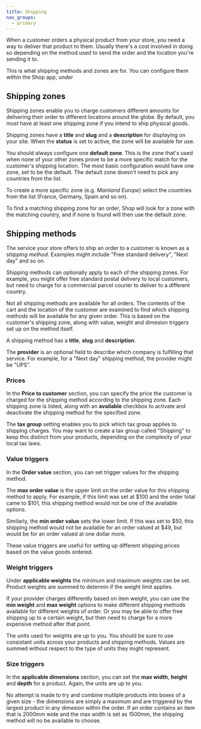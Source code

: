 ```yaml
---
title: Shipping
nav_groups:
  - primary
---
```


When a customer orders a physical product from your store, you need a way to deliver that product to them. Usually there's a cost involved in doing so depending on the method used to send the order and the location you're sending it to.

This is what shipping methods and zones are for. You can configure them within the Shop app, under

## Shipping zones

Shipping zones enable you to charge customers different amounts for delivering their order to different locations around the globe. By default, you must have at least one shipping zone if you intend to ship physical goods.

Shipping zones have a **title** and **slug** and a **description** for displaying on your site. When the **status** is set to active, the zone will be available for use.

You should always configure one **default zone**. This is the zone that's used when none of your other zones prove to be a more specific match for the customer's shipping location. The most basic configuration would have one zone, set to be the default. The default zone doesn't need to pick any countries from the list.

To create a more specific zone (e.g. *Mainland Europe*) select the countries from the list (France, Germany, Spain and so on).

To find a matching shipping zone for an order, Shop will look for a zone with the matching country, and if none is found will then use the default zone.

## Shipping methods

The service your store offers to ship an order to a customer is known as a _shipping method_. Examples might include "Free standard delivery", "Next day" and so on.

Shipping methods can optionally apply to each of the shipping zones. For example, you might offer free standard postal delivery to local customers, but need to charge for a commercial parcel courier to deliver to a different country.

Not all shipping methods are available for all orders. The contents of the cart and the location of the customer are examined to find which shipping methods will be available for any given order. This is based on the customer's shipping zone, along with value, weight and dimesion triggers set up on the method itself.

A shipping method has a **title**, **slug** and **description**.

The **provider** is an optional field to describe which company is fulfilling that service. For example, for a "Next day" shipping method, the provider might be "UPS".

### Prices

In the **Price to customer** section, you can specify the price the customer is charged for the shipping method according to the shipping zone. Each shipping zone is listed, along with an **available** checkbox to activate and deactivate the shipping method for the specified zone.

The **tax group** setting enables you to pick which tax group applies to shipping charges. You may want to create a tax group called "Shipping" to keep this distinct from your products, depending on the complexity of your local tax laws.

### Value triggers

In the **Order value** section, you can set trigger values for the shipping method.

The **max order value** is the upper limit on the order value for this shipping method to apply. For example, if this limit was set at $100 and the order total came to $101, this shipping method would not be one of the available options.

Similarly, the **min order value** sets the lower limit. If this was set to $50, this shipping method would not be available for an order valued at $49, but would be for an order valued at one dollar more.

These value triggers are useful for setting up different shipping prices based on the value goods ordered.

### Weight triggers

Under **applicable weights** the minimum and maximum weights can be set. Product weights are summed to determin if the weight limit applies.

If your provider charges differently based on item weight, you can use the **min weight** and **max weight** options to make different shipping methods available for different weights of order. Or you may be able to offer free shipping up to a certain weight, but then need to charge for a more expensive method after that point.

The units used for weights are up to you. You should be sure to use consistant units across your products and shipping methods. Values are summed without respect to the type of units they might represent.

### Size triggers

In the **applicable dimensions** section, you can set the **max width**, **height** and **depth** for a product. Again, the units are up to you.

No attempt is made to try and combine mutliple products into boxes of a given size - the dimensions are simply a maximum and are triggered by the largest product in any dimesion within the order. If an order contains an item that is 2000mm wide and the max width is set as 1500mm, the shipping method will no be available to choose.
